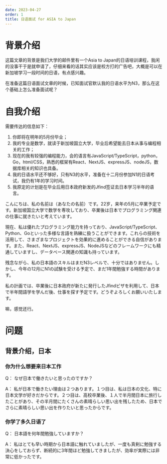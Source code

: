 ```yaml
---
date: 2023-04-27
order: 1
title: 日语面试 for ASIA to Japan
---
```


# 背景介绍

这篇文章的背景是我们大学的邮件里有一个Asia to Japan的日语培训课程，我闲的没事干于是就申请了，仔细来看的话其实应该是校方打的广告吧，大概是可以在新加坡学习一段时间的日语，有点感兴趣。

在准备这篇日语面试文章的时候，已知面试官默认我的日语水平为N3，那么在这个基础上怎么准备面试呢？

# 自我介绍

需要传达的信息如下：
1. 你即将在明年的5月份毕业；
2. 我的专业是数学，就读于新加坡国立大学，毕业后希望能去日本从事与编程相关的工作；
3. 现在的我有较强的编程能力，会的语言有JavaScript/TypeScript，python，Go，html/CSS，熟悉的框架有React、NextJS、expressJS、nodeJS，数据库相关的知识也具备。
4. 我的日语水平还不够好，只有N3的水平，准备在十二月份参加N1的日语考试，我仍有1年的学习时间。
5. 我原定的计划是在毕业后用日本政府新发的Jfind签证去日本学习半年的语言。

こんにちは、私の名前は（あなたの名前）です。22岁，来年の5月に卒業予定です。新加坡国立大学で数学を専攻しており、卒業後は日本でプログラミング関連の仕事に就きたいと考えています。

現在、私は優れたプログラミング能力を持っており、JavaScript/TypeScript、Python、Goといった多様な言語を熟練に扱うことができます。これらの技術を活用して、さまざまなプロジェクトを効果的に進めることができる自信があります。また、React、NextJS、expressJS、NodeJSなどのフレームワークにも精通していますし、データベース関連の知識も持っています。

残念ながら、私の日本語のスキルはまだN3レベルで、十分ではありません。しかし、今年の12月にN1の試験を受ける予定で、まだ1年間勉強する時間があります。

私の計画では、卒業後に日本政府が新たに発行したJfindビザを利用して、日本で半年間語学を学んだ後、仕事を探す予定です。どうぞよろしくお願いいたします。

嘛，感觉还行。

# 问题

## 背景介绍，日本

### 你为什么想要来日本工作

Q： なぜ日本で働きたいと思ったのですか？

A： 私が日本で働きたい理由は２つあります。１つ目は、私は日本の文化、特に日本文学が好きだからです。２つ目は、高校卒業後、１人で半月間日本に旅行したことがあり、その半月間にたくさんの素晴らしい思い出を残したため、日本でさらに素晴らしい思い出を作りたいと思ったからです。

### 你学了多久日语了

Q： 日本語を何年間勉強していますか？

A： 私はとても早い時期から日本語に触れていましたが、一度も真剣に勉強する決心をしておらず、断続的に3年間ほど勉強してきましたが、効率が実際には非常に低かったです。

## 
